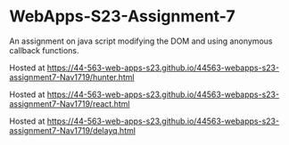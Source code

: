 # WebApps-S23-Assignment-7
An assignment on java script modifying the DOM and using anonymous callback functions.

Hosted at https://44-563-web-apps-s23.github.io/44563-webapps-s23-assignment7-Nav1719/hunter.html

Hosted at https://44-563-web-apps-s23.github.io/44563-webapps-s23-assignment7-Nav1719/react.html

Hosted at https://44-563-web-apps-s23.github.io/44563-webapps-s23-assignment7-Nav1719/delayq.html

